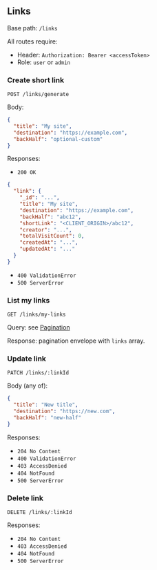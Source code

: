 ## Links

Base path: `/links`

All routes require:

- Header: `Authorization: Bearer <accessToken>`
- Role: `user` or `admin`

### Create short link

`POST /links/generate`

Body:

```json
{
  "title": "My site",
  "destination": "https://example.com",
  "backHalf": "optional-custom"
}
```

Responses:

- `200 OK`

```json
{
  "link": {
    "_id": "...",
    "title": "My site",
    "destination": "https://example.com",
    "backHalf": "abc12",
    "shortLink": "<CLIENT_ORIGIN>/abc12",
    "creator": "...",
    "totalVisitCount": 0,
    "createdAt": "...",
    "updatedAt": "..."
  }
}
```

- `400 ValidationError`
- `500 ServerError`

### List my links

`GET /links/my-links`

Query: see [Pagination](../reference/pagination.md)

Response: pagination envelope with `links` array.

### Update link

`PATCH /links/:linkId`

Body (any of):

```json
{
  "title": "New title",
  "destination": "https://new.com",
  "backHalf": "new-half"
}
```

Responses:

- `204 No Content`
- `400 ValidationError`
- `403 AccessDenied`
- `404 NotFound`
- `500 ServerError`

### Delete link

`DELETE /links/:linkId`

Responses:

- `204 No Content`
- `403 AccessDenied`
- `404 NotFound`
- `500 ServerError`
